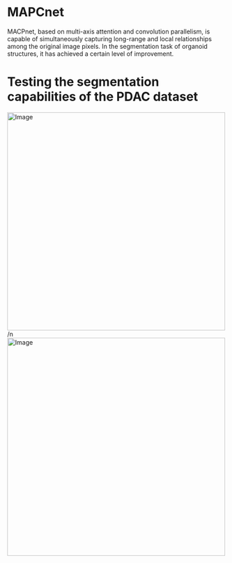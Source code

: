 # MAPCnet
MACPnet, based on multi-axis attention and convolution parallelism, is capable of simultaneously capturing long-range and local relationships among the original image pixels. In the segmentation task of organoid structures, it has achieved a certain level of improvement.

# Testing the segmentation capabilities of the PDAC dataset
<img src="https://github.com/ucas-dx/MAPCnet/assets/77724813/3e03fcd1-3cfa-4055-8282-37bd2a1d6793" width="500" alt="Image">
/n
<img src="https://github.com/ucas-dx/MAPCnet/assets/77724813/9ef33ecb-96e6-4c12-b704-54ca02856299" width="500" alt="Image">


